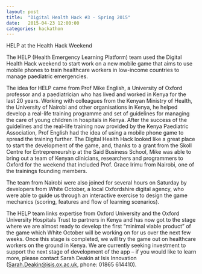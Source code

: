 ```yaml
---
layout: post
title:  "Digital Health Hack #3 - Spring 2015"
date:   2015-04-23 12:00:00
categories: hackathon
---
```


HELP at the Health Hack Weekend

The HELP (Health Emergency Learning Platform) team used the Digital Health Hack weekend to start work on a new mobile game that aims to use mobile phones to train healthcare workers in low-income countries to manage paediatric emergencies.

The idea for HELP came from Prof Mike English, a University of Oxford professor and a paediatrician who has lived and worked in Kenya for the last 20 years. Working with colleagues from the Kenyan Ministry of Health, the University of Nairobi and other organisations in Kenya, he helped develop a real-life training programme and set of guidelines for managing the care of young children in hospitals in Kenya. After the success of the guidelines and the real-life training now provided by the Kenya Paediatric Association, Prof English had the idea of using a mobile phone game to spread the training further. The Digital Health Hack looked like a great place to start the development of the game, and, thanks to a grant from the Skoll Centre for Entrepreneurship at the Said Business School, Mike was able to bring out a team of Kenyan clinicians, researchers and programmers to Oxford for the weekend that included Prof. Grace Irimu from Nairobi, one of the trainings founding members.

The team from Nairobi were also joined for several hours on Saturday by developers from White October, a local Oxfordshire digital agency, who were able to guide us through an interactive exercise to design the game mechanics (scoring, features and flow of learning scenarios).

The HELP team links expertise from Oxford University and the Oxford University Hospitals Trust to partners in Kenya and has now got to the stage where we are almost ready to develop the first “minimal viable product” of the game which White October will be working on for us over the next few weeks. Once this stage is completed, we will try the game out on healthcare workers on the ground in Kenya. We are currently seeking investment to support the next stage of development of the app – if you would like to learn more, please contact Sarah Deakin at Isis Innovation (Sarah.Deakin@isis.ox.ac.uk, phone: 01865 614410).


